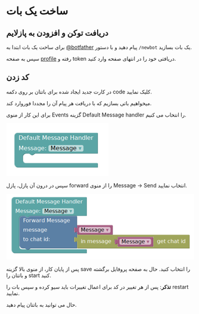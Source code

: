 # ساخت یک بات
## دریافت توکن و افزودن به پازلایم
برای ساخت یک بات ابتدا به [@botfather](telegram.me/botfather) پیام دهید و با دستور `/newbot` یک بات بسازید.

سپس به صفحه [profile](puzlime.com/profile) رفته و token دریافتی خود را در انتهای صفحه وارد کنید.

## کد زدن
در کارت جدید ایجاد شده برای باتتان بر روی دکمه code کلیک نمایید.

میخواهیم باتی بسازیم که با دریافت هر پیام آن را مجددا فوروارد کند.

برای این کار از منوی Events گزینه Default Message handler را انتخاب می کنیم.

![create_a_bot_1.png](img/create_a_bot_1.png)

سپس در درون آن پازل، پازل forward را از منوی Message -> Send انتخاب نمایید.

![create_a_bot_1.png](img/create_a_bot_2.png)

پس از پایان کار، از منوی بالا گزینه save را انتخاب کنید. حال به صفحه پروفایل برگشته و باتتان را start کنید.

**تذکر**: پس از هر تغییر در کد برای اعمال تغییرات باید سیو کرده و سپس بات را restart نمایید.

حال می توانید به باتتان پیام دهید.
